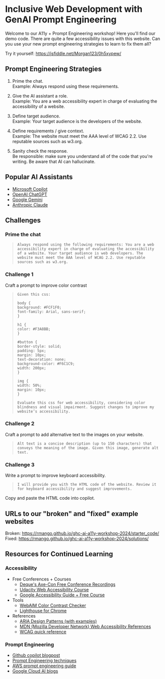# Inclusive Web Development with GenAI Prompt Engineering
Welcome to our A11y + Prompt Engineering workshop! Here you'll find our demo code. There are quite a few accessibility issues with this website. Can you use your new prompt engineering strategies to learn to fix them all?

Try it yourself: https://jsfiddle.net/Morgan123/0h5xypew/

## Prompt Engineering Strategies
1. Prime the chat. \
Example: Always respond using these requirements.

2. Give the AI assistant a role. \
Example: You are a web accessibility expert in charge of evaluating the accessibility of a website.

3. Define target audience. \
Example: Your target audience is the developers of the website.

4. Define requirements / give context. \
Example: The website must meet the AAA level of WCAG 2.2. Use reputable sources such as w3.org.

5. Sanity check the response. \
Be responsible: make sure you understand all of the code that you're writing. Be aware that AI can hallucinate.

## Popular AI Assistants 
- [Microsoft Copilot](copilot.microsoft.com)
- [OpenAI ChatGPT](chatgpt.com)
- [Google Gemini](gemini.google.com)
- [Anthropic Claude](https://claude.ai/)

## Challenges
### Prime the chat
>```
>Always respond using the following requirements: You are a web accessibility expert in charge of evaluating the accessibility of a website. Your target audience is web developers. The website must meet the AAA level of WCAG 2.2. Use reputable sources such as w3.org.
>```
### Challenge 1
Craft a prompt to improve color contrast
>```
> Given this css:
>
>body {
>background: #FCF1F0;
>font-family: Arial, sans-serif;
>}
>
>h1 {
>color: #F3A8BB;
>}
>
>#button {
>border-style: solid;
>padding: 5px;
>margin: 10px;
>text-decoration: none;
>background-color: #F6C1C9;
>width: 200px;
>}
>
>img {
>width: 50%;
>margin: 10px;
>}
>
>Evaluate this css for web accessibility, considering color blindness and visual impairment. Suggest changes to improve my website’s accessibility.
>```
### Challenge 2
Craft a prompt to add alternative text to the images on your website. 
>```
>Alt text is a concise description (up to 150 characters) that conveys the meaning of the image. Given this image, generate alt text.
>```

### Challenge 3
Write a prompt to improve keyboard accessibility. 
>```
>I will provide you with the HTML code of the website. Review it for keyboard accessibility and suggest improvements. 
>```
Copy and paste the HTML code into copilot. 
## URLs to our "broken" and "fixed" example websites
Broken: https://rmango.github.io/ghc-ai-a11y-workshop-2024/starter_code/ \
Fixed: https://rmango.github.io/ghc-ai-a11y-workshop-2024/solutions/

## Resources for Continued Learning

### Accessibility
- Free Conferences + Courses
  - [Deque's Axe-Con Free Conference Recordings](https://www.deque.com/axe-con/)
  - [Udacity Web Accessibility Course](https://www.udacity.com/course/web-accessibility--ud891)
  - [Google Accessibility Guide + Free Course](https://web.dev/accessible)
- Tools
  - [WebAIM Color Contrast Checker](https://webaim.org/resources/contrastchecker/)
  - [Lighthouse for Chrome](https://chromewebstore.google.com/detail/lighthouse/blipmdconlkpinefehnmjammfjpmpbjk?pli=1)
- References
  - [ARIA Design Patterns (with examples)](https://www.w3.org/WAI/ARIA/apg/patterns/)
  - [MDN (Mozilla Developer Network) Web Accessibility References](https://developer.mozilla.org/en-US/docs/Web/Accessibility)
  - [WCAG quick reference](https://www.w3.org/WAI/WCAG21/quickref/)

### Prompt Engineering
- [Github copilot blogpost](https://github.blog/2023-10-09-prompting-github-copilot-chat-to-become-your-personal-ai-assistant-for-accessibility/)
- [Prompt Engineering techniques](https://www.promptingguide.ai/techniques)
- [AWS prompt engineering guide](https://partyrock.aws/u/js2222/zEj353AmT/Prompt-Engineering-Guide-Introduction)
- [Google Cloud AI blogs](https://cloud.google.com/discover/?hl=en)

